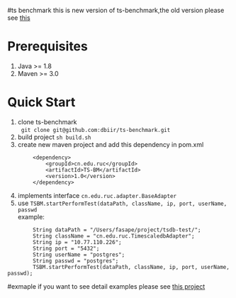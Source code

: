 #ts benchmark
this is new version of ts-benchmark,the old version please see [this](https://github.com/foruever/tsbm)
# Prerequisites
1. Java >= 1.8
2. Maven >= 3.0 
# Quick Start
1. clone ts-benchmark   
` git clone git@github.com:dbiir/ts-benchmark.git`
2. build project 
` sh build.sh `
3. create new maven project and add this dependency in pom.xml
```
        <dependency>
            <groupId>cn.edu.ruc</groupId>
            <artifactId>TS-BM</artifactId>
            <version>1.0</version>
        </dependency>
```
4. implements interface `cn.edu.ruc.adapter.BaseAdapter`
5. use `TSBM.startPerformTest(dataPath, className, ip, port, userName, passwd`  
example:   
```
        String dataPath = "/Users/fasape/project/tsdb-test/";
        String className = "cn.edu.ruc.TimescaledbAdapter";
        String ip = "10.77.110.226";
        String port = "5432";
        String userName = "postgres";
        String passwd = "postgres";
        TSBM.startPerformTest(dataPath, className, ip, port, userName, passwd);
```

#exmaple
if you want to see detail examples please see [this project](https://github.com/foruever/tsdb-test) 



